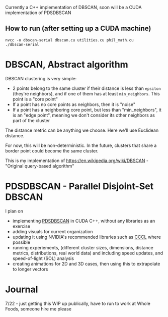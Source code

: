 Currently a C++ implementation of DBSCAN, soon will be a CUDA implementation of PDSDBSCAN

## How to run (after setting up a CUDA machine)
```
nvcc -o dbscan-serial dbscan.cu utilities.cu phil_math.cu
./dbscan-serial
```

# DBSCAN, Abstract algorithm
DBSCAN clustering is very simple:
- 2 points belong to the same cluster if their distance is less than `epsilon` (they're neighbors),
    and if one of them has at least `min_neighbors`. This point is a "core point"
- If a point has no core points as neighbors, then it is "noise"
- If a point has a neighboring core point, but less than "min_neighbors", it is an "edge point",
    meaning we don't consider its other neighbors as part of the cluster

The distance metric can be anything we choose. Here we'll use Euclidean distance.

For now, this will be non-deterministic.
In the future, clusters that share a border point could become the same cluster.

This is my implementation of https://en.wikipedia.org/wiki/DBSCAN - "Original query-based algorithm"

# PDSDBSCAN - Parallel Disjoint-Set DBSCAN
I plan on 
- implementing [PDSDBSCAN](https://ieeexplore.ieee.org/document/6468492) in CUDA C++, without any libraries as an exercise
- adding visuals for current organization
- updating it using NVIDIA's recommended libraries such as [CCCL](https://github.com/NVIDIA/cccl) where possible
- running experiements, (different cluster sizes, dimensions, distance metrics, distributions, real world data) and including speed updates, and speed-of-light (SOL) analysis
- creating animations for 2D and 3D cases, then using this to extrapolate to longer vectors

# Journal
7/22 - just getting this WIP up publically, have to run to work at Whole Foods, someone hire me please
